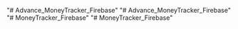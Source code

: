 "# Advance_MoneyTracker_Firebase" 
"# Advance_MoneyTracker_Firebase" 
"# MoneyTracker_Firebase" 
"# MoneyTracker_Firebase" 
